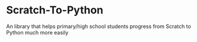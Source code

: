 # Scratch-To-Python
An library that helps primary/high school students progress from Scratch to Python much more easily
